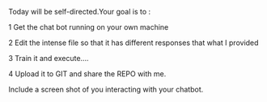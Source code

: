 Today will be self-directed.Your goal is to :





1 Get the chat bot running on your own machine

2 Edit the intense file so that it has different responses that what I provided

3 Train it and execute....

4 Upload it to GIT and share the REPO with me.


Include a screen shot of you interacting with your chatbot.